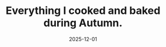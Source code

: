 ---
title: Everything I cooked and baked during Autumn.
date: 2025-12-01
excerpt: A gallery of food I made in October and November.
layout: blog
eleventyExcludeFromCollections: true
tags: 
- blog
- food
---